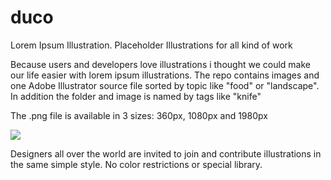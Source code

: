 duco
====

Lorem Ipsum Illustration. Placeholder Illustrations for all kind of work

Because users and developers love illustrations i thought we could make our life easier with lorem ipsum illustrations. The repo contains images and one Adobe Illustrator source file sorted by topic like "food" or "landscape". In addition the folder and image is named by tags like "knife"

The .png file is available in 3 sizes:
360px, 1080px and 1980px

<img src="https://dl.dropboxusercontent.com/u/1283627/readme%2C-info.png">

Designers all over the world are invited to join and contribute illustrations in the same simple style. No color restrictions or special library.
